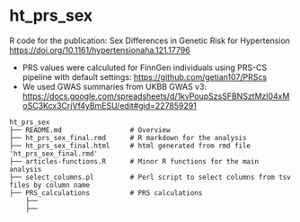 # ht_prs_sex
R code for the publication: Sex Differences in Genetic Risk for Hypertension
https://doi.org/10.1161/hypertensionaha.121.17796

* PRS values were calculuted for FinnGen individuals using PRS-CS pipeline with default settings: https://github.com/getian107/PRScs
* We used GWAS summaries from UKBB GWAS v3: https://docs.google.com/spreadsheets/d/1kvPoupSzsSFBNSztMzl04xMoSC3Kcx3CrjVf4yBmESU/edit#gid=227859291

```
ht_prs_sex
├── README.md                 # Overview
├── ht_prs_sex_final.rmd      # R markdown for the analysis
├── ht_prs_sex_final.html     # html generated from rmd file 'ht_prs_sex_final.rmd'
├── articles-functions.R      # Minor R functions for the main analysis
├── select_columns.pl         # Perl script to select columns from tsv files by column name
├── PRS_calculations		  # PRS calculations
	├──
	├──

```
